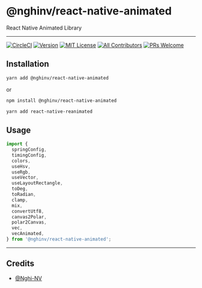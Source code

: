 # @nghinv/react-native-animated

React Native Animated Library

---

[![CircleCI](https://circleci.com/gh/nghinv-software/react-native-animated.svg?style=svg)](https://circleci.com/gh/nghinv-software/react-native-animated)
[![Version][version-badge]][package]
[![MIT License][license-badge]][license]
[![All Contributors][all-contributors-badge]][all-contributors]
[![PRs Welcome][prs-welcome-badge]][prs-welcome]

## Installation

```sh
yarn add @nghinv/react-native-animated
```

or 

```sh
npm install @nghinv/react-native-animated
```

```sh
yarn add react-native-reanimated
```

## Usage

```js
import { 
  springConfig, 
  timingConfig,
  colors,
  useHsv,
  useRgb,
  useVector,
  useLayoutRectangle,
  toDeg,
  toRadian,
  clamp,
  mix,
  convertUtf8,
  canvas2Polar,
  polar2Canvas,
  vec,
  vecAnimated,
} from '@nghinv/react-native-animated';
```

---
## Credits

- [@Nghi-NV](https://github.com/Nghi-NV)

[version-badge]: https://img.shields.io/npm/v/@nghinv/react-native-animated.svg?style=flat-square
[package]: https://www.npmjs.com/package/@nghinv/react-native-animated
[license-badge]: https://img.shields.io/npm/l/@nghinv/react-native-animated.svg?style=flat-square
[license]: https://opensource.org/licenses/MIT
[all-contributors-badge]: https://img.shields.io/badge/all_contributors-1-orange.svg?style=flat-square
[all-contributors]: #contributors
[prs-welcome-badge]: https://img.shields.io/badge/PRs-welcome-brightgreen.svg?style=flat-square
[prs-welcome]: http://makeapullrequest.com

